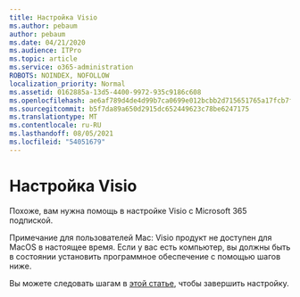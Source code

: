 ```yaml
---
title: Настройка Visio
ms.author: pebaum
author: pebaum
ms.date: 04/21/2020
ms.audience: ITPro
ms.topic: article
ms.service: o365-administration
ROBOTS: NOINDEX, NOFOLLOW
localization_priority: Normal
ms.assetid: 0162885a-13d5-4400-9972-935c9186c608
ms.openlocfilehash: ae6af789d4de4d99b7ca0699e012bcbb2d715651765a17fcb7f16b91084acb04
ms.sourcegitcommit: b5f7da89a650d2915dc652449623c78be6247175
ms.translationtype: MT
ms.contentlocale: ru-RU
ms.lasthandoff: 08/05/2021
ms.locfileid: "54051679"
---
```

# <a name="setting-up-visio"></a>Настройка Visio

Похоже, вам нужна помощь в настройке Visio с Microsoft 365 подпиской.
  
Примечание для пользователей Mac: Visio продукт не доступен для MacOS в настоящее время. Если у вас есть компьютер, вы должны быть в состоянии установить программное обеспечение с помощью шагов ниже.
  
Вы можете следовать шагам в [этой статье,](https://support.office.com/article/f98f21e3-aa02-4827-9167-ddab5b025710.aspx) чтобы завершить настройку. 
  

